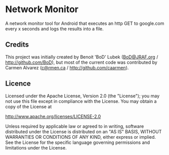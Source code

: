 Network Monitor
===============

A network monitor tool for Android that executes an http GET to google.com every x seconds and logs the results into a file. 

Credits
-------

This project was initially created by Benoit 'BoD' Lubek (BoD@JRAF.org / http://github.com/BoD),
but most of the current code was contributed by Carmen Alvarez (c@rmen.ca / http://github.com/caarmen).

Licence
-------

Licensed under the Apache License, Version 2.0 (the "License");
you may not use this file except in compliance with the License.
You may obtain a copy of the License at

http://www.apache.org/licenses/LICENSE-2.0

Unless required by applicable law or agreed to in writing, software
distributed under the License is distributed on an "AS IS" BASIS,
WITHOUT WARRANTIES OR CONDITIONS OF ANY KIND, either express or implied.
See the License for the specific language governing permissions and
limitations under the License.
